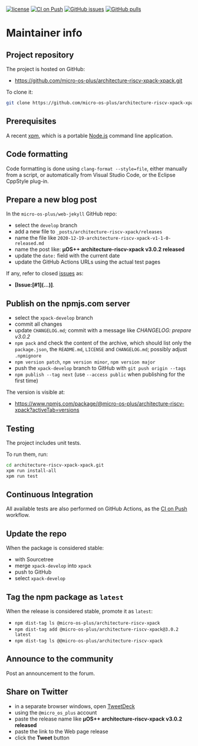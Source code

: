 [![license](https://img.shields.io/github/license/micro-os-plus/architecture-riscv-xpack-xpack)](https://github.com/micro-os-plus/architecture-riscv-xpack-xpack/blob/xpack/LICENSE)
[![CI on Push](https://github.com/micro-os-plus/architecture-riscv-xpack-xpack/workflows/CI%20on%20Push/badge.svg)](https://github.com/micro-os-plus/architecture-riscv-xpack-xpack/actions?query=workflow%3A%22CI+on+Push%22)
[![GitHub issues](https://img.shields.io/github/issues/micro-os-plus/architecture-riscv-xpack-xpack.svg)](https://github.com/micro-os-plus/architecture-riscv-xpack-xpack/issues)
[![GitHub pulls](https://img.shields.io/github/issues-pr/micro-os-plus/architecture-riscv-xpack-xpack.svg)](https://github.com/micro-os-plus/architecture-riscv-xpack-xpack/pulls)

# Maintainer info

## Project repository

The project is hosted on GitHub:

- https://github.com/micro-os-plus/architecture-riscv-xpack-xpack.git

To clone it:

```sh
git clone https://github.com/micro-os-plus/architecture-riscv-xpack-xpack.git architecture-riscv-xpack-xpack.git
```

## Prerequisites

A recent [xpm](https://xpack.github.io/xpm/), which is a portable
[Node.js](https://nodejs.org/) command line application.

## Code formatting

Code formatting is done using `clang-format --style=file`, either manually
from a script, or automatically from Visual Studio Code, or the Eclipse
CppStyle plug-in.

## Prepare a new blog post

In the `micro-os-plus/web-jekyll` GitHub repo:

- select the `develop` branch
- add a new file to `_posts/architecture-riscv-xpack/releases`
- name the file like `2020-12-19-architecture-riscv-xpack-v1-1-0-released.md`
- name the post like: **µOS++ architecture-riscv-xpack v3.0.2 released**
- update the `date:` field with the current date
- update the GitHub Actions URLs using the actual test pages

If any, refer to closed
[issues](https://github.com/micro-os-plus/architecture-riscv-xpack/issues)
as:

- **[Issue:\[#1\]\(...\)]**.

## Publish on the npmjs.com server

- select the `xpack-develop` branch
- commit all changes
- update `CHANGELOG.md`; commit with a message like _CHANGELOG: prepare v3.0.2_
- `npm pack` and check the content of the archive, which should list
  only the `package.json`, the `README.md`, `LICENSE` and `CHANGELOG.md`;
  possibly adjust `.npmignore`
- `npm version patch`, `npm version minor`, `npm version major`
- push the `xpack-develop` branch to GitHub with `git push origin --tags`
- `npm publish --tag next` (use `--access public` when publishing for
  the first time)

The version is visible at:

- https://www.npmjs.com/package/@micro-os-plus/architecture-riscv-xpack?activeTab=versions

## Testing

The project includes unit tests.

To run them, run:

```sh
cd architecture-riscv-xpack-xpack.git
xpm run install-all
xpm run test
```

## Continuous Integration

All available tests are also performed on GitHub Actions, as the
[CI on Push](https://github.com/micro-os-plus/architecture-riscv-xpack-xpack/actions?query=workflow%3A%22CI+on+Push%22)
workflow.

## Update the repo

When the package is considered stable:

- with Sourcetree
- merge `xpack-develop` into `xpack`
- push to GitHub
- select `xpack-develop`

## Tag the npm package as `latest`

When the release is considered stable, promote it as `latest`:

- `npm dist-tag ls @micro-os-plus/architecture-riscv-xpack`
- `npm dist-tag add @micro-os-plus/architecture-riscv-xpack@3.0.2 latest`
- `npm dist-tag ls @@micro-os-plus/architecture-riscv-xpack`

## Announce to the community

Post an announcement to the forum.

## Share on Twitter

- in a separate browser windows, open [TweetDeck](https://tweetdeck.twitter.com/)
- using the `@micro_os_plus` account
- paste the release name like **µOS++ architecture-riscv-xpack v3.0.2 released**
- paste the link to the Web page release
- click the **Tweet** button
